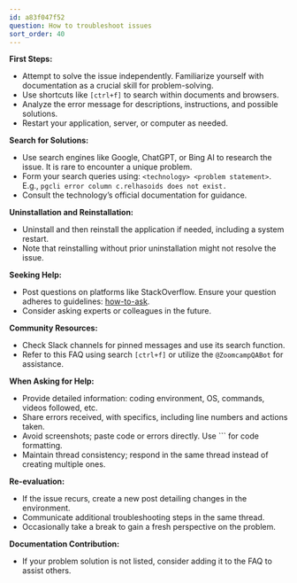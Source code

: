```yaml
---
id: a83f047f52
question: How to troubleshoot issues
sort_order: 40
---
```


**First Steps:**

- Attempt to solve the issue independently. Familiarize yourself with documentation as a crucial skill for problem-solving.
- Use shortcuts like `[ctrl+f]` to search within documents and browsers.
- Analyze the error message for descriptions, instructions, and possible solutions.
- Restart your application, server, or computer as needed.
  
**Search for Solutions:**

- Use search engines like Google, ChatGPT, or Bing AI to research the issue. It is rare to encounter a unique problem.
- Form your search queries using: `<technology> <problem statement>`. E.g., `pgcli error column c.relhasoids does not exist.`
- Consult the technology’s official documentation for guidance.

**Uninstallation and Reinstallation:**

- Uninstall and then reinstall the application if needed, including a system restart.
- Note that reinstalling without prior uninstallation might not resolve the issue.

**Seeking Help:**

- Post questions on platforms like StackOverflow. Ensure your question adheres to guidelines: [how-to-ask](https://stackoverflow.com/help/how-to-ask).
- Consider asking experts or colleagues in the future.

**Community Resources:**

- Check Slack channels for pinned messages and use its search function.
- Refer to this FAQ using search `[ctrl+f]` or utilize the `@ZoomcampQABot` for assistance.

**When Asking for Help:**

- Provide detailed information: coding environment, OS, commands, videos followed, etc.
- Share errors received, with specifics, including line numbers and actions taken.
- Avoid screenshots; paste code or errors directly. Use ``` for code formatting.
- Maintain thread consistency; respond in the same thread instead of creating multiple ones.

**Re-evaluation:**

- If the issue recurs, create a new post detailing changes in the environment.
- Communicate additional troubleshooting steps in the same thread.
- Occasionally take a break to gain a fresh perspective on the problem.

**Documentation Contribution:**

- If your problem solution is not listed, consider adding it to the FAQ to assist others.